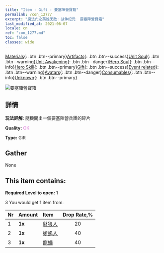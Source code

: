 ```yaml
---
title: "Item - Gift - 要塞陣營寶箱"
permalink: /con_1277/
excerpt: "魔法门之英雄无敌：战争纪元  要塞陣營寶箱"
last_modified_at: 2021-06-07
locale: cn
ref: "con_1277.md"
toc: false
classes: wide
---
```

 [Materials](/ItemsCN/){: .btn .btn--primary}[Artifacts](/ItemsCN/Artifacts/){: .btn .btn--success}[Unit Soul](/ItemsCN/UnitSoul/){: .btn .btn--warning}[Unit Awakening](/ItemsCN/UnitAwakening/){: .btn .btn--danger}[Hero Soul](/ItemsCN/HeroSoul/){: .btn .btn--info}[Hero Skill](/ItemsCN/HeroSkill/){: .btn .btn--primary}[Gift](/ItemsCN/Gift/){: .btn .btn--success}[Event related](/ItemsCN/Events/){: .btn .btn--warning}[Avatars](/ItemsCN/Avatars/){: .btn .btn--danger}[Consumables](/ItemsCN/Consumables/){: .btn .btn--info}[Unknown](/ItemsCN/Unknown/){: .btn .btn--primary}

 ![要塞陣營寶箱](/images/t/i_904009.png)

## 詳情
 **玩法詳解:** 隨機開出一個要塞陣營兵團的碎片

 **Quality:** <span style="color: #DA70D6">OK</span>

 **Type:** Gift

## Gather

  None

## This item contains:

 **Required Level to open:** 1

 3 You would get **1** item  from:

  | Nr | Amount |     Item    | Drop Rate,% |
  |:---|:-------|:------------|:---------:|
  | 1 |  **1x** | [豺狼人](/cn/Items/unt_253/) | 20 | 
  | 2 |  **1x** | [蜥蜴人](/cn/Items/unt_254/) | 40 | 
  | 3 |  **1x** | [龍蠅](/cn/Items/unt_255/) | 40 | 
